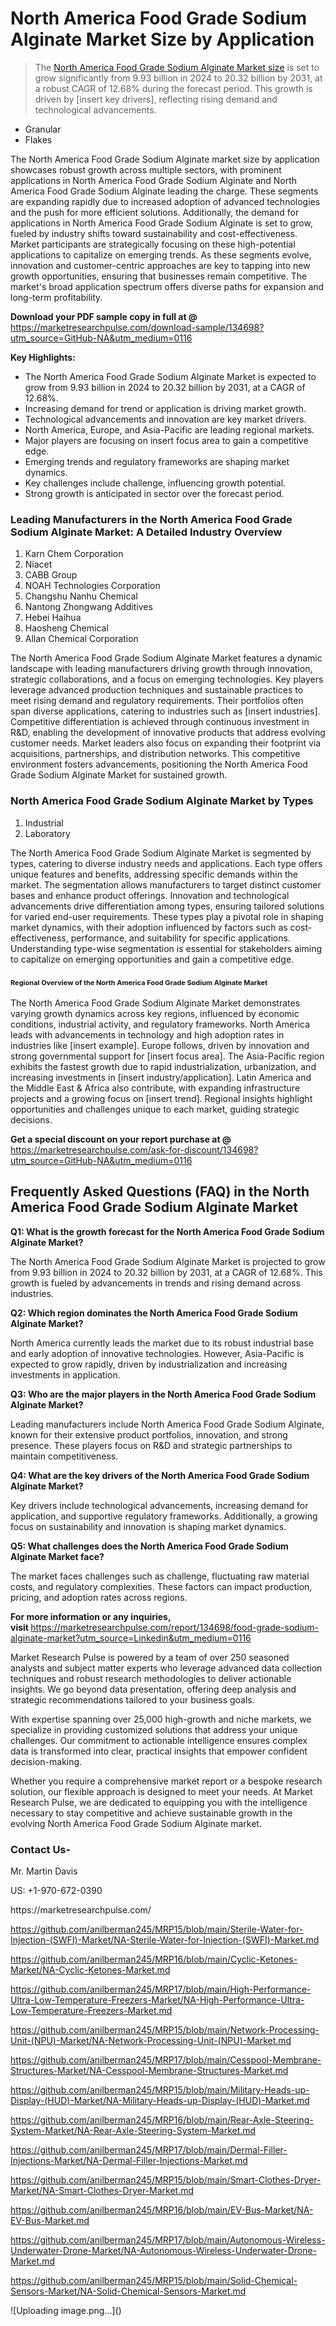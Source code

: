 <h1>North America Food Grade Sodium Alginate Market&nbsp;Size by Application</h1><blockquote><p>The <a href="https://marketresearchpulse.com/download-sample/134698?utm_source=GitHub-NA&amp;utm_medium=0116">North America Food Grade Sodium Alginate Market size</a> is set to grow significantly from 9.93 billion in 2024 to 20.32 billion by 2031, at a robust CAGR of 12.68% during the forecast period. This growth is driven by [insert key drivers], reflecting rising demand and technological advancements.</p></blockquote><ul><li>Granular <li> Flakes</li></ul><p>The North America Food Grade Sodium Alginate market size by application showcases robust growth across multiple sectors, with prominent applications in North America Food Grade Sodium Alginate and North America Food Grade Sodium Alginate leading the charge. These segments are expanding rapidly due to increased adoption of advanced technologies and the push for more efficient solutions. Additionally, the demand for applications in North America Food Grade Sodium Alginate is set to grow, fueled by industry shifts toward sustainability and cost-effectiveness. Market participants are strategically focusing on these high-potential applications to capitalize on emerging trends. As these segments evolve, innovation and customer-centric approaches are key to tapping into new growth opportunities, ensuring that businesses remain competitive. The market's broad application spectrum offers diverse paths for expansion and long-term profitability.</p><p><strong>Download your PDF sample copy in full at @ </strong><a href="https://marketresearchpulse.com/download-sample/134698?utm_source=GitHub-NA&amp;utm_medium=0116">https://marketresearchpulse.com/download-sample/134698?utm_source=GitHub-NA&amp;utm_medium=0116</a></p><p><strong>Key Highlights: </strong></p><ul><li>The North America Food Grade Sodium Alginate Market is expected to grow from 9.93 billion in 2024 to 20.32 billion by 2031, at a CAGR of 12.68%.</li><li>Increasing demand for trend or application is driving market growth.</li><li>Technological advancements and innovation are key market drivers.</li><li>North America, Europe, and Asia-Pacific are leading regional markets.</li><li>Major players are focusing on insert focus area to gain a competitive edge.</li><li>Emerging trends and regulatory frameworks are shaping market dynamics.</li><li>Key challenges include challenge, influencing growth potential.</li><li>Strong growth is anticipated in sector over the forecast period.</li></ul><h3>Leading Manufacturers in the North America Food Grade Sodium Alginate Market: A Detailed Industry Overview</h3><ol><li>Karn Chem Corporation</li><li>Niacet</li><li>CABB Group</li><li>NOAH Technologies Corporation</li><li>Changshu Nanhu Chemical</li><li>Nantong Zhongwang Additives</li><li>Hebei Haihua</li><li>Haosheng Chemical</li><li>Allan Chemical Corporation</li></ol><div class="flex max-w-full flex-col flex-grow"><div class="min-h-8 text-message flex w-full flex-col items-end gap-2 whitespace-normal break-words [.text-message+&amp;]:mt-5" dir="auto" data-message-author-role="assistant" data-message-id="fd8432e4-4910-450d-b182-61b7bfb0a01f" data-message-model-slug="gpt-4o"><div class="flex w-full flex-col gap-1 empty:hidden first:pt-[3px]"><div class="markdown prose w-full break-words dark:prose-invert light"><p>The North America Food Grade Sodium Alginate Market features a dynamic landscape with leading manufacturers driving growth through innovation, strategic collaborations, and a focus on emerging technologies. Key players leverage advanced production techniques and sustainable practices to meet rising demand and regulatory requirements. Their portfolios often span diverse applications, catering to industries such as [insert industries]. Competitive differentiation is achieved through continuous investment in R&amp;D, enabling the development of innovative products that address evolving customer needs. Market leaders also focus on expanding their footprint via acquisitions, partnerships, and distribution networks. This competitive environment fosters advancements, positioning the North America Food Grade Sodium Alginate Market for sustained growth.</p></div></div></div></div><h3>North America Food Grade Sodium Alginate Market by Types</h3><ol><li>Industrial <li> Laboratory</li></ol><div class="flex max-w-full flex-col flex-grow"><div class="min-h-8 text-message flex w-full flex-col items-end gap-2 whitespace-normal break-words [.text-message+&amp;]:mt-5" dir="auto" data-message-author-role="assistant" data-message-id="084470be-0bb7-4664-bddf-5156b4f41249" data-message-model-slug="gpt-4o-mini"><div class="flex w-full flex-col gap-1 empty:hidden first:pt-[3px]"><div class="markdown prose w-full break-words dark:prose-invert light"><p>The North America Food Grade Sodium Alginate Market is segmented by types, catering to diverse industry needs and applications. Each type offers unique features and benefits, addressing specific demands within the market. The segmentation allows manufacturers to target distinct customer bases and enhance product offerings. Innovation and technological advancements drive differentiation among types, ensuring tailored solutions for varied end-user requirements. These types play a pivotal role in shaping market dynamics, with their adoption influenced by factors such as cost-effectiveness, performance, and suitability for specific applications. Understanding type-wise segmentation is essential for stakeholders aiming to capitalize on emerging opportunities and gain a competitive edge.</p></div></div></div></div><h3><span style="font-size: 11px;">Regional Overview of the North America Food Grade Sodium Alginate Market</span></h3><div class="flex max-w-full flex-col flex-grow"><div class="min-h-8 text-message flex w-full flex-col items-end gap-2 whitespace-normal break-words [.text-message+&amp;]:mt-5" dir="auto" data-message-author-role="assistant" data-message-id="e9038762-ce64-4e30-91c9-9bd413514231" data-message-model-slug="gpt-4o-mini"><div class="flex w-full flex-col gap-1 empty:hidden first:pt-[3px]"><div class="markdown prose w-full break-words dark:prose-invert light"><p>The North America Food Grade Sodium Alginate Market demonstrates varying growth dynamics across key regions, influenced by economic conditions, industrial activity, and regulatory frameworks. North America leads with advancements in technology and high adoption rates in industries like [insert example]. Europe follows, driven by innovation and strong governmental support for [insert focus area]. The Asia-Pacific region exhibits the fastest growth due to rapid industrialization, urbanization, and increasing investments in [insert industry/application]. Latin America and the Middle East &amp; Africa also contribute, with expanding infrastructure projects and a growing focus on [insert trend]. Regional insights highlight opportunities and challenges unique to each market, guiding strategic decisions.</p></div></div></div></div><p><strong>Get a special discount on your report purchase at @ </strong><a href="https://marketresearchpulse.com/ask-for-discount/134698?utm_source=GitHub-NA&amp;utm_medium=0116">https://marketresearchpulse.com/ask-for-discount/134698?utm_source=GitHub-NA&amp;utm_medium=0116</a></p><h2>Frequently Asked Questions (FAQ) in the North America Food Grade Sodium Alginate Market</h2><p><strong>Q1: What is the growth forecast for the North America Food Grade Sodium Alginate Market?</strong></p><p>The North America Food Grade Sodium Alginate Market is projected to grow from 9.93 billion in 2024 to 20.32 billion by 2031, at a CAGR of 12.68%. This growth is fueled by advancements in trends and rising demand across industries.</p><p><strong>Q2: Which region dominates the North America Food Grade Sodium Alginate Market?</strong></p><p>North America currently leads the market due to its robust industrial base and early adoption of innovative technologies. However, Asia-Pacific is expected to grow rapidly, driven by industrialization and increasing investments in application.</p><p><strong>Q3: Who are the major players in the North America Food Grade Sodium Alginate Market?</strong></p><p>Leading manufacturers include North America Food Grade Sodium Alginate, known for their extensive product portfolios, innovation, and strong presence. These players focus on R&amp;D and strategic partnerships to maintain competitiveness.</p><p><strong>Q4: What are the key drivers of the North America Food Grade Sodium Alginate Market?</strong></p><p>Key drivers include technological advancements, increasing demand for application, and supportive regulatory frameworks. Additionally, a growing focus on sustainability and innovation is shaping market dynamics.</p><p><strong>Q5: What challenges does the North America Food Grade Sodium Alginate Market face?</strong></p><p>The market faces challenges such as challenge, fluctuating raw material costs, and regulatory complexities. These factors can impact production, pricing, and adoption rates across regions.</p><p><strong>For more information or any inquiries, visit&nbsp;</strong><a href="https://marketresearchpulse.com/report/134698/food-grade-sodium-alginate-market?utm_source=Linkedin&utm_medium=0116">https://marketresearchpulse.com/report/134698/food-grade-sodium-alginate-market?utm_source=Linkedin&utm_medium=0116</a></p><p>Market Research Pulse is powered by a team of over 250 seasoned analysts and subject matter experts who leverage advanced data collection techniques and robust research methodologies to deliver actionable insights. We go beyond data presentation, offering deep analysis and strategic recommendations tailored to your business goals.</p><p>With expertise spanning over 25,000 high-growth and niche markets, we specialize in providing customized solutions that address your unique challenges. Our commitment to actionable intelligence ensures complex data is transformed into clear, practical insights that empower confident decision-making.</p><p>Whether you require a comprehensive market report or a bespoke research solution, our flexible approach is designed to meet your needs. At Market Research Pulse, we are dedicated to equipping you with the intelligence necessary to stay competitive and achieve sustainable growth in the evolving North America Food Grade Sodium Alginate market.</p><h3><strong>Contact Us-</strong></h3><p>Mr. Martin Davis</p><p>US: +1-970-672-0390</p><p>https://marketresearchpulse.com/</p><p><a href="https://github.com/anilberman245/MRP15/blob/main/Sterile-Water-for-Injection-(SWFI)-Market/NA-Sterile-Water-for-Injection-(SWFI)-Market.md">https://github.com/anilberman245/MRP15/blob/main/Sterile-Water-for-Injection-(SWFI)-Market/NA-Sterile-Water-for-Injection-(SWFI)-Market.md</a></p><p><a href="https://github.com/anilberman245/MRP16/blob/main/Cyclic-Ketones-Market/NA-Cyclic-Ketones-Market.md">https://github.com/anilberman245/MRP16/blob/main/Cyclic-Ketones-Market/NA-Cyclic-Ketones-Market.md</a></p><p><a href="https://github.com/anilberman245/MRP17/blob/main/High-Performance-Ultra-Low-Temperature-Freezers-Market/NA-High-Performance-Ultra-Low-Temperature-Freezers-Market.md">https://github.com/anilberman245/MRP17/blob/main/High-Performance-Ultra-Low-Temperature-Freezers-Market/NA-High-Performance-Ultra-Low-Temperature-Freezers-Market.md</a></p><p><a href="https://github.com/anilberman245/MRP15/blob/main/Network-Processing-Unit-(NPU)-Market/NA-Network-Processing-Unit-(NPU)-Market.md">https://github.com/anilberman245/MRP15/blob/main/Network-Processing-Unit-(NPU)-Market/NA-Network-Processing-Unit-(NPU)-Market.md</a></p><p><a href="https://github.com/anilberman245/MRP17/blob/main/Cesspool-Membrane-Structures-Market/NA-Cesspool-Membrane-Structures-Market.md">https://github.com/anilberman245/MRP17/blob/main/Cesspool-Membrane-Structures-Market/NA-Cesspool-Membrane-Structures-Market.md</a></p><p><a href="https://github.com/anilberman245/MRP15/blob/main/Military-Heads-up-Display-(HUD)-Market/NA-Military-Heads-up-Display-(HUD)-Market.md">https://github.com/anilberman245/MRP15/blob/main/Military-Heads-up-Display-(HUD)-Market/NA-Military-Heads-up-Display-(HUD)-Market.md</a></p><p><a href="https://github.com/anilberman245/MRP16/blob/main/Rear-Axle-Steering-System-Market/NA-Rear-Axle-Steering-System-Market.md">https://github.com/anilberman245/MRP16/blob/main/Rear-Axle-Steering-System-Market/NA-Rear-Axle-Steering-System-Market.md</a></p><p><a href="https://github.com/anilberman245/MRP17/blob/main/Dermal-Filler-Injections-Market/NA-Dermal-Filler-Injections-Market.md">https://github.com/anilberman245/MRP17/blob/main/Dermal-Filler-Injections-Market/NA-Dermal-Filler-Injections-Market.md</a></p><p><a href="https://github.com/anilberman245/MRP15/blob/main/Smart-Clothes-Dryer-Market/NA-Smart-Clothes-Dryer-Market.md">https://github.com/anilberman245/MRP15/blob/main/Smart-Clothes-Dryer-Market/NA-Smart-Clothes-Dryer-Market.md</a></p><p><a href="https://github.com/anilberman245/MRP16/blob/main/EV-Bus-Market/NA-EV-Bus-Market.md">https://github.com/anilberman245/MRP16/blob/main/EV-Bus-Market/NA-EV-Bus-Market.md</a></p><p><a href="https://github.com/anilberman245/MRP17/blob/main/Autonomous-Wireless-Underwater-Drone-Market/NA-Autonomous-Wireless-Underwater-Drone-Market.md">https://github.com/anilberman245/MRP17/blob/main/Autonomous-Wireless-Underwater-Drone-Market/NA-Autonomous-Wireless-Underwater-Drone-Market.md</a></p><p><a href="https://github.com/anilberman245/MRP15/blob/main/Solid-Chemical-Sensors-Market/NA-Solid-Chemical-Sensors-Market.md">https://github.com/anilberman245/MRP15/blob/main/Solid-Chemical-Sensors-Market/NA-Solid-Chemical-Sensors-Market.md</a></p>
![Uploading image.png…]()
